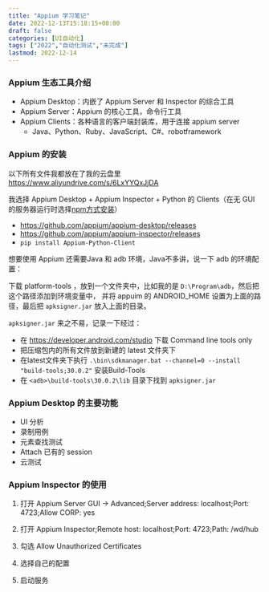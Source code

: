 ```yaml
---
title: "Appium 学习笔记"
date: 2022-12-13T15:18:15+08:00
draft: false
categories: [UI自动化]
tags: ["2022","自动化测试","未完成"]
lastmod: 2022-12-14
---
```


### Appium 生态工具介绍
- Appium Desktop：内嵌了 Appium Server 和 Inspector 的综合工具
- Appium Server：Appium 的核心工具，命令行工具
- Appium Clients：各种语言的客户端封装库，用于连接 appium server
    - Java、Python、Ruby、JavaScript、C#、robotframework

### Appium 的安装

以下所有文件我都放在了我的云盘里 https://www.aliyundrive.com/s/6LxYYQxJjDA

我选择 Appium Desktop + Appium Inspector + Python 的 Clients（在无 GUI 的服务器运行时选择[npm方式安装](https://github.com/appium/appium#server)）
- https://github.com/appium/appium-desktop/releases
- https://github.com/appium/appium-inspector/releases
- ```pip install Appium-Python-Client```

想要使用 Appium 还需要Java 和 adb 环境，Java不多讲，说一下 adb 的环境配置：

下载 platform-tools ，放到一个文件夹中，比如我的是 `D:\Program\adb`，然后把这个路径添加到环境变量中，
并将 appuim 的 ANDROID_HOME 设置为上面的路径，最后把 `apksigner.jar` 放入上面的目录。

`apksigner.jar` 来之不易，记录一下经过：
- 在 https://developer.android.com/studio 下载 Command line tools only
- 把压缩包内的所有文件放到新建的 latest 文件夹下
- 在latest文件夹下执行 `.\bin\sdkmanager.bat --channel=0 --install "build-tools;30.0.2"` 安装Build-Tools
- 在 `<adb>\build-tools\30.0.2\lib` 目录下找到 `apksigner.jar`

### Appium Desktop 的主要功能
- UI 分析
- 录制用例
- 元素查找测试
- Attach 已有的 session
- 云测试


### Appium Inspector 的使用
1. 打开 Appium Server GUI -> Advanced;Server address: localhost;Port: 4723;Allow CORP: yes

2. 打开 Appium Inspector;Remote host: localhost;Port: 4723;Path: /wd/hub

3. 勾选 Allow Unauthorized Certificates

4. 选择自己的配置

5. 启动服务